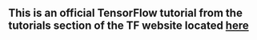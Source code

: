 ## This is an official TensorFlow tutorial from the tutorials section of the TF website located [here][tf_tutorial]

[tf_tutorial]: https://www.tensorflow.org/get_started/tflearn